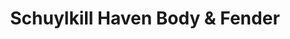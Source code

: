 ---
title: "Schuylkill Haven Body & Fender"
url: /cressona/schuylkill-haven-body-and-fender/
shop: car repair
---